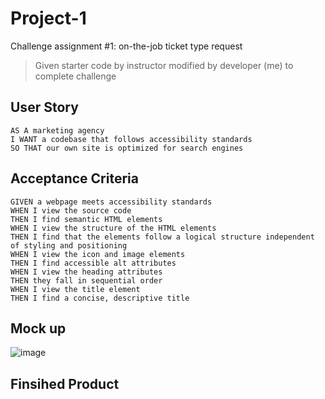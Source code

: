 # Project-1

Challenge assignment #1: on-the-job ticket type request
> Given starter code by instructor modified by developer (me) to complete challenge

## User Story

```
AS A marketing agency
I WANT a codebase that follows accessibility standards
SO THAT our own site is optimized for search engines
```

## Acceptance Criteria

```
GIVEN a webpage meets accessibility standards
WHEN I view the source code
THEN I find semantic HTML elements
WHEN I view the structure of the HTML elements
THEN I find that the elements follow a logical structure independent of styling and positioning
WHEN I view the icon and image elements
THEN I find accessible alt attributes
WHEN I view the heading attributes
THEN they fall in sequential order
WHEN I view the title element
THEN I find a concise, descriptive title
```

## Mock up 

![image](https://user-images.githubusercontent.com/105318871/169665381-5a458a45-5000-4729-a065-e39afb11e82e.png)


## Finsihed Product

